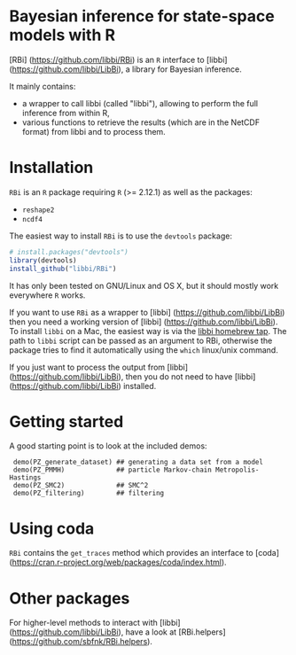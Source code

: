Bayesian inference for state-space models with R
=============

[RBi] (https://github.com/libbi/RBi) is an `R` interface to [libbi] (https://github.com/libbi/LibBi), a library for Bayesian inference.

It mainly contains:
- a wrapper to call libbi (called "libbi"), allowing to perform the full inference from within R,
- various functions to retrieve the results (which are in the NetCDF format) from libbi and to process them.

Installation
==============

`RBi` is an `R` package requiring `R` (>= 2.12.1) as well as the packages:
- `reshape2`
- `ncdf4`

The easiest way to install `RBi` is to use the `devtools` package:

```r
# install.packages("devtools")
library(devtools)
install_github("libbi/RBi")
```

It has only been tested on GNU/Linux and OS X, but it should mostly work everywhere `R` works.

If you want to use `RBi` as a wrapper to [libbi] (https://github.com/libbi/LibBi) then you need a working version of [libbi] (https://github.com/libbi/LibBi). To install `libbi` on a Mac, the easiest way is via the [libbi homebrew tap](https://github.com/sbfnk/homebrew-libbi). The path to `libbi` script can be passed as an argument to RBi, otherwise the package tries to find it automatically using the `which` linux/unix command.

If you just want to process the output from [libbi] (https://github.com/libbi/LibBi), then you do not need to have [libbi] (https://github.com/libbi/LibBi) installed.

Getting started
==============

A good starting point is to look at the included demos:

```{r}
 demo(PZ_generate_dataset) ## generating a data set from a model
 demo(PZ_PMMH)             ## particle Markov-chain Metropolis-Hastings
 demo(PZ_SMC2)             ## SMC^2
 demo(PZ_filtering)        ## filtering
```

Using coda
==========

`RBi` contains the `get_traces` method which provides an interface to [coda] (https://cran.r-project.org/web/packages/coda/index.html).

Other packages
==============

For higher-level methods to interact with [libbi] (https://github.com/libbi/LibBi), have a look at [RBi.helpers] (https://github.com/sbfnk/RBi.helpers).
